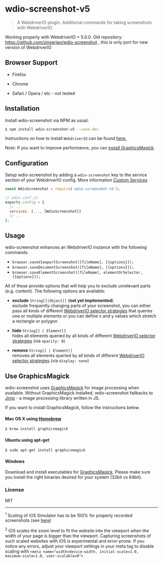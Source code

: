 # wdio-screenshot-v5
> A WebdriverIO plugin. Additional commands for taking screenshots with WebdriverIO.


Working properly with WebdriverIO > 5.0.0. Old repository: https://github.com/zinserjan/wdio-screenshot ,
this is only port for new version of WebdriverIO

## Browser Support
- Firefox
- Chrome

- Safari / Opera / etc - not tested

## Installation


Install wdio-screenshot via NPM as usual:

```sh
$ npm install wdio-screenshot-v5 --save-dev
```


Instructions on how to install `WebdriverIO` can be found [here.](http://webdriver.io/guide/getstarted/install.html)

Note: If you want to improve performance, you can [install GraphicsMagick](#use-graphicsmagick).

## Configuration
Setup wdio-screenshot by adding a `wdio-screenshot` key to the service section of your WebdriverIO config.
More information [Custom Services](https://webdriver.io/docs/customservices.html)

```js
const WdioScreenshot = require('wdio-screenshot-v5');

// wdio.conf.js
exports.config = {
  // ...
  services: [..., [WdioScreenshot]]
  // ...
};
```


## Usage
wdio-screenshot enhances an WebdriverIO instance with the following commands:

* `browser.saveViewportScreenshot([fileName], [{options}]);`
* `browser.saveDocumentScreenshot([fileName], [{options}]);`
* `browser.saveElementScreenshot([fileName], elementOrSelector, [{options}]);`


All of these provide options that will help you to exclude unrelevant parts (e.g. content). The following options are
available:


* **exclude** `String[]|Object[]` (**not yet implemented**)<br>
  exclude frequently changing parts of your screenshot, you can either pass all kinds of different [WebdriverIO selector strategies](http://webdriver.io/guide/usage/selectors.html)
  that queries one or multiple elements or you can define x and y values which stretch a rectangle or polygon

* **hide** `String[] | Element[]`<br>
  hides all elements queried by all kinds of different [WebdriverIO selector strategies](http://webdriver.io/guide/usage/selectors.html) (via `opacity: 0`)

* **remove** `String[] | Element[]`<br>
  removes all elements queried by all kinds of different [WebdriverIO selector strategies](http://webdriver.io/guide/usage/selectors.html) (via `display: none`)

## Use GraphicsMagick
wdio-screenshot uses [GraphicsMagick](http://www.graphicsmagick.org/) for image processing when available. Without GraphicsMagick installed, wdio-screenshot fallbacks to [Jimp](https://github.com/oliver-moran/jimp) - a image processing library written in JS.

If you want to install GraphicsMagick, follow the instructions below.

#### Mac OS X using [Homebrew](http://mxcl.github.io/homebrew/)
```sh
$ brew install graphicsmagick
```

#### Ubuntu using apt-get
```sh
$ sudo apt-get install graphicsmagick
```

#### Windows

Download and install executables for [GraphicsMagick](http://www.graphicsmagick.org/download.html).
Please make sure you install the right binaries desired for your system (32bit vs 64bit).


### License

MIT

---

<sup><a name="footnote1">1</a></sup> Scaling of iOS Simulator has to be 100% for properly recorded screenshots (see [here](https://discuss.appium.io/t/ios-screenshot-not-complete-with-appium-1-4-13/7126))

<sup><a name="footnote2">2</a></sup> iOS scales the zoom level to fit the website into the viewport when the width of your page is bigger than the viewport. Capturing screenshots of such scaled websites with iOS is experimental and error-prone. If you notice any errors, adjust your viewport settings in your meta tag to disable scaling with `<meta name="width=device-width, initial-scale=1.0, maximum-scale=1.0, user-scalable=0">`


[build-badge]: https://travis-ci.org/zinserjan/wdio-screenshot.svg?branch=master
[build]: https://travis-ci.org/zinserjan/wdio-screenshot
[build-windows-badge]: https://ci.appveyor.com/api/projects/status/ef8r3rjiydld171i/branch/master?svg=true
[build-windows]: https://ci.appveyor.com/project/zinserjan/wdio-screenshot
[npm-badge]: https://img.shields.io/npm/v/wdio-screenshot.svg?style=flat-square
[npm]: https://www.npmjs.org/package/wdio-screenshot
